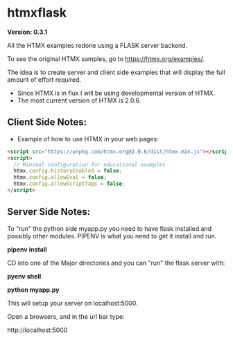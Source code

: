 # htmxflask

**Version: 0.3.1**

All the HTMX examples redone using a FLASK server backend.  

To see the original HTMX samples, go to 
https://htmx.org/examples/. 

The idea is to create server and client side examples 
that will display the full amount of effort required.

* Since HTMX is in flux I will be using developmental version of HTMX.  
* The most current version of HTMX is 2.0.6.

## Client Side Notes:

* Example of how to use HTMX in your web pages:

```html
<script src="https://unpkg.com/htmx.org@2.0.6/dist/htmx.min.js"></script>
<script>
  // Minimal configuration for educational examples
  htmx.config.historyEnabled = false;
  htmx.config.allowEval = false;
  htmx.config.allowScriptTags = false;
</script>
```
 
 ## Server Side Notes:
 
 To "run" the python side myapp.py you need to have flask installed and possibly other
 modules. PIPENV is what you need to get it install and run.
 
 **pipenv install**
 
CD into one of the Major directories and you can "run" the flask server with:

**pyenv shell**

**python myapp.py**

This will setup your server on localhost:5000.  

Open a browsers, and in the url bar type:

http://localhost:5000 


 
 

